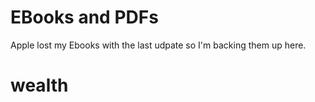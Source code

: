 # EBooks and PDFs

Apple lost my Ebooks with the last udpate so I'm backing them up here.

# wealth
